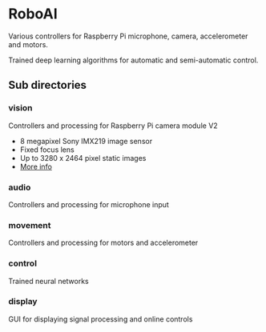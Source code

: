 # RoboAI

Various controllers for Raspberry Pi microphone, camera, accelerometer and motors.

Trained deep learning algorithms for automatic and semi-automatic control.

## Sub directories

### vision

Controllers and processing for Raspberry Pi camera module V2

* 8 megapixel Sony IMX219 image sensor
* Fixed focus lens
* Up to 3280 x 2464 pixel static images
* [More info](https://www.raspberrypi.org/products/camera-module-v2/)

### audio

Controllers and processing for microphone input

### movement

Controllers and processing for motors and accelerometer

### control

Trained neural networks

### display

GUI for displaying signal processing and online controls

